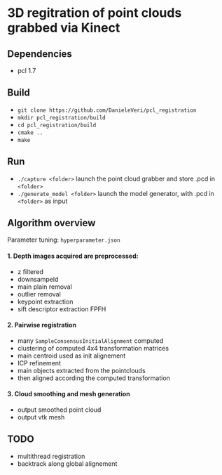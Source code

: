 # 3D regitration of point clouds grabbed via Kinect

## Dependencies
 - pcl 1.7

## Build
 - `git clone https://github.com/DanieleVeri/pcl_registration`
 - `mkdir pcl_registration/build`
 - `cd pcl_registration/build`
 - `cmake ..`
 - `make`

## Run
 - `./capture <folder>` launch the point cloud grabber and store .pcd in `<folder>`
 - `./generate_model <folder>` launch the model generator, with .pcd in `<folder>` as input

## Algorithm overview
Parameter tuning: `hyperparameter.json`
#### 1. Depth images acquired are preprocessed:
 - z filtered
 - downsampeld
 - main plain removal
 - outlier removal
 - keypoint extraction
 - sift descriptor extraction FPFH
#### 2. Pairwise registration 
 - many `SampleConsensusInitialAlignment` computed
 - clustering of computed 4x4 transformation matrices
 - main centroid used as init alignement
 - ICP refinement
 - main objects extracted from the pointclouds
 - then aligned according the computed transformation
#### 3. Cloud smoothing and mesh generation
 - output smoothed point cloud
 - output vtk mesh

## TODO
 - multithread registration
 - backtrack along global alignement